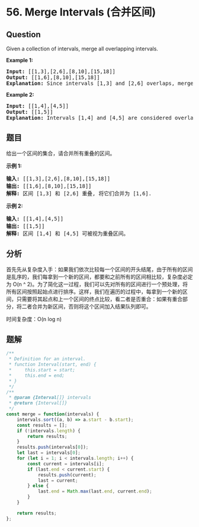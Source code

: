 # 56. Merge Intervals (合并区间)

## Question

Given a collection of intervals, merge all overlapping intervals.

**Example 1:**

<pre><strong>Input:</strong> [[1,3],[2,6],[8,10],[15,18]]
<strong>Output:</strong> [[1,6],[8,10],[15,18]]
<strong>Explanation:</strong> Since intervals [1,3] and [2,6] overlaps, merge them into [1,6].
</pre>

**Example 2:**

<pre><strong>Input:</strong> [[1,4],[4,5]]
<strong>Output:</strong> [[1,5]]
<strong>Explanation:</strong> Intervals [1,4] and [4,5] are considered overlapping.</pre>

## 题目

给出一个区间的集合，请合并所有重叠的区间。

**示例 1:**

<pre><strong>输入:</strong> [[1,3],[2,6],[8,10],[15,18]]
<strong>输出:</strong> [[1,6],[8,10],[15,18]]
<strong>解释:</strong> 区间 [1,3] 和 [2,6] 重叠, 将它们合并为 [1,6].
</pre>

**示例 2:**

<pre><strong>输入:</strong> [[1,4],[4,5]]
<strong>输出:</strong> [[1,5]]
<strong>解释:</strong> 区间 [1,4] 和 [4,5] 可被视为重叠区间。</pre>

## 分析

首先先从复杂度入手：如果我们依次比较每一个区间的开头结尾，由于所有的区间是乱序的，我们每拿到一个新的区间，都要和之前所有的区间相比较，复杂度必定为 O(n ^ 2)。为了简化这一过程，我们可以先对所有的区间进行一个预处理，将所有区间按照起始点进行排序。这样，我们在遍历的过程中，每拿到一个新的区间，只需要将其起点和上一个区间的终点比较，看二者是否重合：如果有重合部分，将二者合并为新区间，否则将这个区间加入结果队列即可。

时间复杂度：O(n log n)

## 题解

```javascript
/**
 * Definition for an interval.
 * function Interval(start, end) {
 *     this.start = start;
 *     this.end = end;
 * }
 */
/**
 * @param {Interval[]} intervals
 * @return {Interval[]}
 */
const merge = function(intervals) {
    intervals.sort((a, b) => a.start - b.start);
    const results = [];
    if (!intervals.length) {
        return results;
    }
    results.push(intervals[0]);
    let last = intervals[0];
    for (let i = 1; i < intervals.length; i++) {
        const current = intervals[i];
        if (last.end < current.start) {
            results.push(current);
            last = current;
        } else {
            last.end = Math.max(last.end, current.end);
        }
    }

    return results;
};
```
